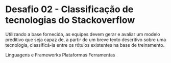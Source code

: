 # Desafio 02 - Classificação de tecnologias do Stackoverflow

Utilizando a base fornecida, as equipes devem gerar e avaliar um modelo preditivo que seja capaz de, a partir de um breve texto descritivo sobre uma tecnologia, classificá-la entre os rótulos existentes na base de treinamento.

Linguagens e Frameworks
Plataformas
Ferramentas